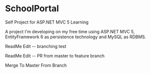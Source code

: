 # SchoolPortal
Self Project for ASP.NET MVC 5 Learning


A project I'm developing on my free time using ASP.NET MVC 5, EntityFramework 6 as persistence technology and MySQL as RDBMS.

ReadMe Edit -- branching test

ReadMe Edit -- PR from master to feature branch


Merge To Master From Branch
